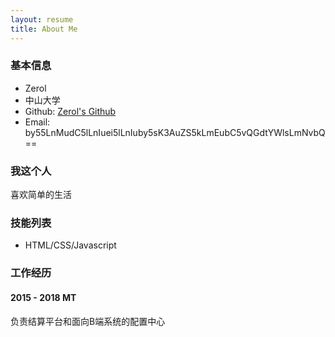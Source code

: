 ```yaml
---
layout: resume
title: About Me
---
```


### 基本信息

* Zerol
* 中山大学
* Github: [Zerol's Github](https://git.io/vbOcO)
* Email: by55LnMudC5lLnIuei5lLnIuby5sK3AuZS5kLmEubC5vQGdtYWlsLmNvbQ==

### 我这个人

喜欢简单的生活

### 技能列表

* HTML/CSS/Javascript []()
<!-- * Angular/Vue/React []() -->
<!-- * Node.js/Python/eggjs []() -->

### 工作经历

#### 2015 - 2018 MT

负责结算平台和面向B端系统的配置中心



